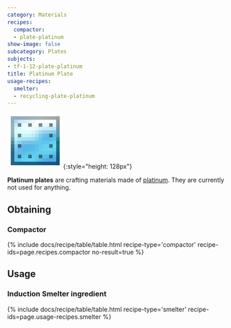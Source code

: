 ```yaml
---
category: Materials
recipes:
  compactor:
  - plate-platinum
show-image: false
subcategory: Plates
subjects:
- tf-1-12-plate-platinum
title: Platinum Plate
usage-recipes:
  smelter:
  - recycling-plate-platinum
---
```


![Platinum plate](/assets/images/docs/1.12/thermal-foundation/plate-platinum.png){:style="height: 128px"}


**Platinum plates** are crafting materials made of
[platinum](../platinum-ingot/). They are currently not used for anything.


Obtaining
---------

### Compactor
{% include docs/recipe/table/table.html recipe-type='compactor' recipe-ids=page.recipes.compactor no-result=true %}


Usage
-----

### Induction Smelter ingredient
{% include docs/recipe/table/table.html recipe-type='smelter' recipe-ids=page.usage-recipes.smelter %}
